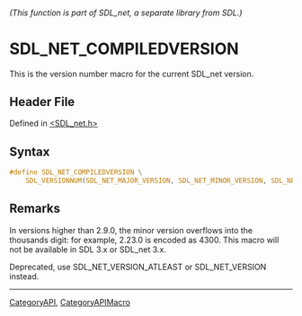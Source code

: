 ###### (This function is part of SDL_net, a separate library from SDL.)
# SDL_NET_COMPILEDVERSION

This is the version number macro for the current SDL_net version.

## Header File

Defined in [<SDL_net.h>](https://github.com/libsdl-org/SDL_net/blob/SDL2/include/SDL_net.h)

## Syntax

```c
#define SDL_NET_COMPILEDVERSION \
    SDL_VERSIONNUM(SDL_NET_MAJOR_VERSION, SDL_NET_MINOR_VERSION, SDL_NET_PATCHLEVEL)
```

## Remarks

In versions higher than 2.9.0, the minor version overflows into the
thousands digit: for example, 2.23.0 is encoded as 4300. This macro will
not be available in SDL 3.x or SDL_net 3.x.

Deprecated, use SDL_NET_VERSION_ATLEAST or SDL_NET_VERSION instead.

----
[CategoryAPI](CategoryAPI), [CategoryAPIMacro](CategoryAPIMacro)


